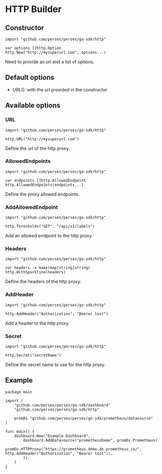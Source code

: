 # HTTP Builder

## Constructor

```golang
import "github.com/perses/perses/go-sdk/http"

var options []http.Option
http.New("http://mysuperurl.com", options...)
```

Need to provide an url and a list of options.

## Default options

- URL(): with the url provided in the constructor

## Available options

### URL

```golang
import "github.com/perses/perses/go-sdk/http" 

http.URL("http://mysuperurl.com")
```

Define the url of the http proxy.

### AllowedEndpoints

```golang
import "github.com/perses/perses/go-sdk/http" 

var endpoints []http.AllowedEndpoint
http.AllowedEndpoints(endpoints...)
```

Define the proxy allowed endpoints.

### AddAllowedEndpoint

```golang
import "github.com/perses/perses/go-sdk/http"

http.Thresholds("GET", "/api/v1/labels")
```

Add an allowed endpoint to the http proxy.

### Headers

```golang
import "github.com/perses/perses/go-sdk/http" 

var headers := make(map[string]string)
http.WithSparkline(headers)
```

Define the headers of the http proxy.

### AddHeader

```golang
import "github.com/perses/perses/go-sdk/http" 

http.AddHeader("Authorization", "Bearer test")
```

Add a header to the http proxy.

### Secret

```golang
import "github.com/perses/perses/go-sdk/http" 

http.Secret("secretName")
```

Define the secret name to use for the http proxy.

## Example

```golang
package main

import (
	"github.com/perses/perses/go-sdk/dashboard"
	"github.com/perses/perses/go-sdk/http"
	
	promDs "github.com/perses/perses/go-sdk/prometheus/datasource"
)

func main() {
	dashboard.New("Example Dashboard",
		dashboard.AddDatasource("prometheusDemo", promDs.Prometheus(
			promDs.HTTPProxy("https://prometheus.demo.do.prometheus.io/", http.AddHeader("Authorization", "Bearer test")), 
        )),
	)
}
```
